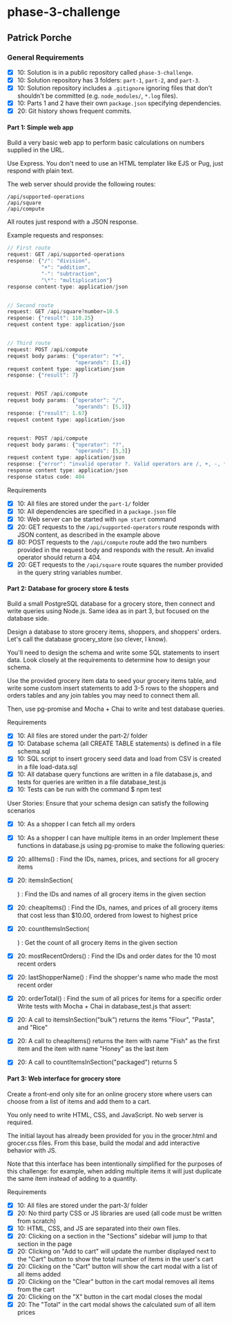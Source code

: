 # phase-3-challenge
## Patrick Porche

### General Requirements

- [x] 10: Solution is in a public repository called `phase-3-challenge`.
- [x] 10: Solution repository has 3 folders: `part-1`, `part-2`, and `part-3`.
- [x] 10: Solution repository includes a `.gitignore` ignoring files that don't shouldn't be committed (e.g. `node_modules/`, `*.log` files).
- [x] 10: Parts 1 and 2 have their own `package.json` specifying dependencies.
- [x] 20: Git history shows frequent commits.

#### Part 1: Simple web app

Build a very basic web app to perform basic calculations on numbers supplied in the URL.

Use Express. You don't need to use an HTML templater like EJS or Pug, just respond with plain text.

The web server should provide the following routes:

```
/api/supported-operations
/api/square
/api/compute
```
All routes just respond with a JSON response.

Example requests and responses:

```javascript
// First route
request: GET /api/supported-operations
response: {"/": "division",
           "+": "addition",
           "-": "subtraction",
           "\*": "multiplication"}
response content-type: application/json


// Second route
request: GET /api/square?number=10.5
response: {"result": 110.25}
request content type: application/json


// Third route
request: POST /api/compute
request body params: {"operator": "+",
                      "operands": [3,4]}
request content type: application/json
response: {"result": 7}


request: POST /api/compute
request body params: {"operator": "/",
                      "operands": [5,3]}
response: {"result": 1.67}
request content type: application/json


request: POST /api/compute
request body params: {"operator": "?",
                      "operands": [5,3]}
request content type: application/json
response: {"error": "invalid operator ?. Valid operators are /, +, -, *"}
response content type: application/json
response status code: 404
```
Requirements

 - [x] 10: All files are stored under the `part-1/` folder
 - [x] 10: All dependencies are specified in a `package.json` file
 - [x] 10: Web server can be started with `npm start` command
 - [x] 20: GET requests to the `/api/supported-operators` route responds with JSON content, as described in the example above
 - [x] 80: POST requests to the `/api/compute` route add the two numbers provided in the request body and responds with the result. An invalid operator should return a 404.
 - [x] 20: GET requests to the `/api/square` route squares the number provided in the query string variables number.

#### Part 2: Database for grocery store & tests

Build a small PostgreSQL database for a grocery store, then connect and write queries using Node.js. Same idea as in part 3, but focused on the database side.

Design a database to store grocery items, shoppers, and shoppers' orders. Let's call the database grocery_store (so clever, I know).

You'll need to design the schema and write some SQL statements to insert data. Look closely at the requirements to determine how to design your schema.

Use the provided grocery item data to seed your grocery items table, and write some custom insert statements to add 3-5 rows to the shoppers and orders tables and any join tables you may need to connect them all.

Then, use pg-promise and Mocha + Chai to write and test database queries.

Requirements

 - [x] 10: All files are stored under the part-2/ folder
 - [x] 10: Database schema (all CREATE TABLE statements) is defined in a file schema.sql
 - [x] 10: SQL script to insert grocery seed data and load from CSV is created in a file load-data.sql
 - [x] 10: All database query functions are written in a file database.js, and tests for queries are written in a file database_test.js
 - [x] 10: Tests can be run with the command $ npm test

User Stories: Ensure that your schema design can satisfy the following scenarios

 - [x] 10: As a shopper I can fetch all my orders
 - [x] 10: As a shopper I can have multiple items in an order
Implement these functions in database.js using pg-promise to make the following queries:

 - [x] 20: allItems() : Find the IDs, names, prices, and sections for all grocery items
 - [x] 20: itemsInSection(<section>) : Find the IDs and names of all grocery items in the given section
 - [x] 20: cheapItems() : Find the IDs, names, and prices of all grocery items that cost less than $10.00, ordered from lowest to highest price
 - [x] 20: countItemsInSection(<section>) : Get the count of all grocery items in the given section
 - [x] 20: mostRecentOrders() : Find the IDs and order dates for the 10 most recent orders
 - [X] 20: lastShopperName() : Find the shopper's name who made the most recent order
 - [x] 20: orderTotal(<ID>) : Find the sum of all prices for items for a specific order
Write tests with Mocha + Chai in database_test.js that assert:

 - [x] 20: A call to itemsInSection("bulk") returns the items "Flour", "Pasta", and "Rice"
 - [x] 20: A call to cheapItems() returns the item with name "Fish" as the first item and the item with name "Honey" as the last item
 - [x] 20: A call to countItemsInSection("packaged") returns 5

#### Part 3: Web interface for grocery store

Create a front-end only site for an online grocery store where users can choose from a list of items and add them to a cart.

You only need to write HTML, CSS, and JavaScript. No web server is required.

The initial layout has already been provided for you in the grocer.html and grocer.css files. From this base, build the modal and add interactive behavior with JS.

Note that this interface has been intentionally simplified for the purposes of this challenge: for example, when adding multiple items it will just duplicate the same item instead of adding to a quantity.

Requirements

 - [x] 10: All files are stored under the part-3/ folder
 - [x] 20: No third party CSS or JS libraries are used (all code must be written from scratch)
 - [x] 10: HTML, CSS, and JS are separated into their own files.
 - [x] 20: Clicking on a section in the "Sections" sidebar will jump to that section in the page
 - [x] 20: Clicking on "Add to cart" will update the number displayed next to the "Cart" button to show the total number of items in the user's cart
 - [x] 20: Clicking on the "Cart" button will show the cart modal with a list of all items added
 - [x] 20: Clicking on the "Clear" button in the cart modal removes all items from the cart
 - [x] 20: Clicking on the "X" button in the cart modal closes the modal
 - [x] 20: The "Total" in the cart modal shows the calculated sum of all item prices

